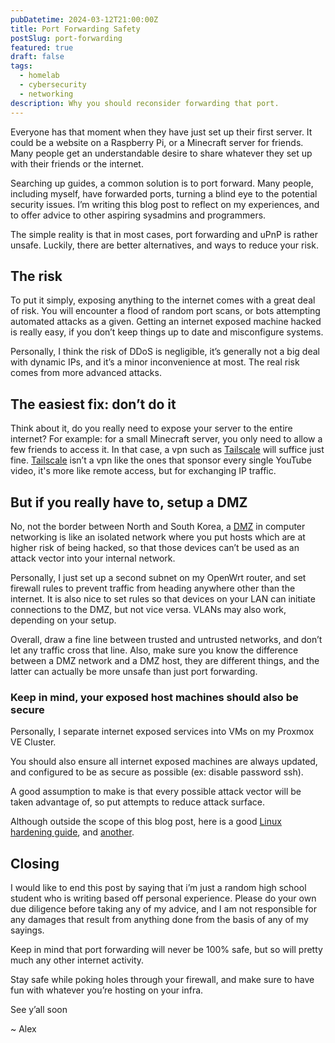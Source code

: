 ```yaml
---
pubDatetime: 2024-03-12T21:00:00Z
title: Port Forwarding Safety
postSlug: port-forwarding
featured: true
draft: false
tags:
  - homelab
  - cybersecurity
  - networking
description: Why you should reconsider forwarding that port.
---
```


Everyone has that moment when they have just set up their first server. It could be a website on a Raspberry Pi, or a Minecraft server for friends. Many people get an understandable desire to share whatever they set up with their friends or the internet.

Searching up guides, a common solution is to port forward. Many people, including myself, have forwarded ports, turning a blind eye to the potential security issues. I’m writing this blog post to reflect on my experiences, and to offer advice to other aspiring sysadmins and programmers.

The simple reality is that in most cases, port forwarding and uPnP is rather unsafe. Luckily, there are better alternatives, and ways to reduce your risk.

## The risk

To put it simply, exposing anything to the internet comes with a great deal of risk. You will encounter a flood of random port scans, or bots attempting automated attacks as a given. Getting an internet exposed machine hacked is really easy, if you don’t keep things up to date and misconfigure systems.

Personally, I think the risk of DDoS is negligible, it’s generally not a big deal with dynamic IPs, and it’s a minor inconvenience at most. The real risk comes from more advanced attacks.

## The easiest fix: don’t do it

Think about it, do you really need to expose your server to the entire internet? For example: for a small Minecraft server, you only need to allow a few friends to access it. In that case, a vpn such as [Tailscale](https://tailscale.com/) will suffice just fine. [Tailscale](https://tailscale.com/) isn’t a vpn like the ones that sponsor every single YouTube video, it's more like remote access, but for exchanging IP traffic.

## But if you really have to, setup a DMZ

No, not the border between North and South Korea, a [DMZ](https://en.wikipedia.org/wiki/DMZ_%28computing%29) in computer networking is like an isolated network where you put hosts which are at higher risk of being hacked, so that those devices can’t be used as an attack vector into your internal network.

Personally, I just set up a second subnet on my OpenWrt router, and set firewall rules to prevent traffic from heading anywhere other than the internet. It is also nice to set rules so that devices on your LAN can initiate connections to the DMZ, but not vice versa. VLANs may also work, depending on your setup.

Overall, draw a fine line between trusted and untrusted networks, and don’t let any traffic cross that line. Also, make sure you know the difference between a DMZ network and a DMZ host, they are different things, and the latter can actually be more unsafe than just port forwarding.

### Keep in mind, your exposed host machines should also be secure

Personally, I separate internet exposed services into VMs on my Proxmox VE Cluster.

You should also ensure all internet exposed machines are always updated, and configured to be as secure as possible (ex: disable password ssh).

A good assumption to make is that every possible attack vector will be taken advantage of, so put attempts to reduce attack surface.

Although outside the scope of this blog post, here is a good [Linux hardening guide](https://madaidans-insecurities.github.io/guides/linux-hardening.html), and [another](https://xeiaso.net/blog/paranoid-nixos-2021-07-18/).

## Closing

I would like to end this post by saying that i’m just a random high school student who is writing based off personal experience. Please do your own due diligence before taking any of my advice, and I am not responsible for any damages that result from anything done from the basis of any of my sayings.

Keep in mind that port forwarding will never be 100% safe, but so will pretty much any other internet activity.

Stay safe while poking holes through your firewall, and make sure to have fun with whatever you’re hosting on your infra.

See y’all soon

~ Alex
